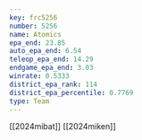 ```yaml
---
key: frc5256
number: 5256
name: Atomics
epa_end: 23.85
auto_epa_end: 6.54
teleop_epa_end: 14.29
endgame_epa_end: 3.03
winrate: 0.5333
district_epa_rank: 114
district_epa_percentile: 0.7769
type: Team
---
```

[[2024mibat]]
[[2024miken]]
